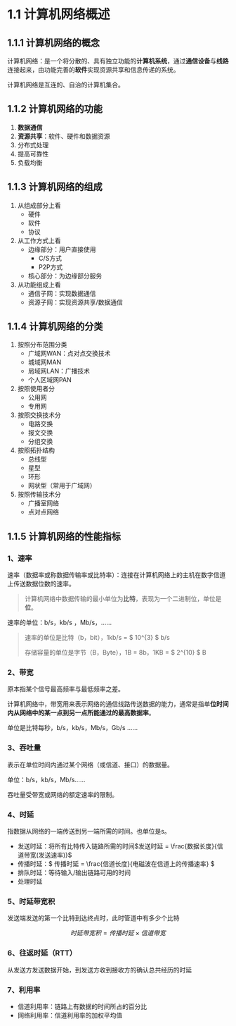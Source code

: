 # 1.1 计算机网络概述

## 1.1.1 计算机网络的概念

计算机网络：是一个将分散的、具有独立功能的**计算机系统**，通过**通信设备**与**线路**连接起来，由功能完善的**软件**实现资源共享和信息传递的系统。

计算机网络是互连的、自治的计算机集合。

## 1.1.2 计算机网络的功能

1. **数据通信**
2. **资源共享**：软件、硬件和数据资源
3. 分布式处理
4. 提高可靠性
5. 负载均衡

## 1.1.3 计算机网络的组成

1. 从组成部分上看
   * 硬件
   * 软件
   * 协议
2. 从工作方式上看
   * 边缘部分：用户直接使用
     * C/S方式
     * P2P方式
   * 核心部分：为边缘部分服务
3. 从功能组成上看
   * 通信子网：实现数据通信
   * 资源子网：实现资源共享/数据通信

## 1.1.4 计算机网络的分类

1. 按照分布范围分类
   * 广域网WAN：点对点交换技术
   * 城域网MAN
   * 局域网LAN：广播技术
   * 个人区域网PAN
2. 按照使用者分
   * 公用网
   * 专用网
3. 按照交换技术分
   * 电路交换
   * 报文交换
   * 分组交换
4. 按照拓扑结构
   * 总线型
   * 星型
   * 环形
   * 网状型（常用于广域网）
5. 按照传输技术分
   * 广播室网络
   * 点对点网络

## 1.1.5 计算机网络的性能指标

### 1、速率

 速率（数据率或称数据传输率或比特率）：连接在计算机网络上的主机在数字信道上传送数据位数的速率。

>
> 计算机网络中数据传输的最小单位为**比特**，表现为一个二进制位，单位是**位**。

速率的单位：b/s，kb/s ，Mb/s，……

>
> 速率的单位是比特（b，bit），1kb/s = $ 10^{3} $ b/s
>
> 存储容量的单位是字节（B，Byte），1B = 8b，1KB = $ 2^{10} $ B
>

### 2、带宽

原本指某个信号最高频率与最低频率之差。

计算机网络中，带宽用来表示网络的通信线路传送数据的能力，通常是指单**位时间内从网络中的某一点到另一点所能通过的最高数据率**。 

单位是比特每秒，b/s，kb/s，Mb/s，Gb/s ……

### 3、吞吐量

表示在单位时间内通过某个网络（或信道、接口）的数据量。

单位：b/s，kb/s，Mb/s……

吞吐量受带宽或网络的额定速率的限制。

### 4、时延

指数据从网络的一端传送到另一端所需的时间。也单位是s。

* 发送时延：将所有比特传入链路所需的时间$发送时延 = \frac{数据长度}{信道带宽(发送速率)}$
* 传播时延：$ 传播时延 = \frac{信道长度}{电磁波在信道上的传播速率} $
* 排队时延：等待输入/输出链路可用的时间
* 处理时延

### 5、时延带宽积

发送端发送的第一个比特到达终点时，此时管道中有多少个比特

$$
时延带宽积 = 传播时延 \times 信道带宽
$$

### 6、往返时延（RTT）

从发送方发送数据开始，到发送方收到接收方的确认总共经历的时延

### 7、利用率

* 信道利用率：链路上有数据的时间所占的百分比
* 网络利用率：信道利用率的加权平均值
